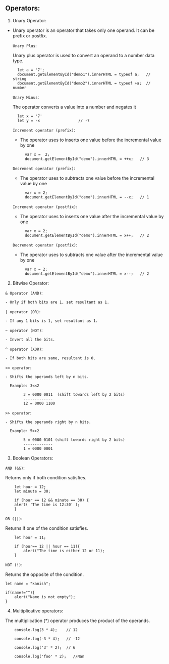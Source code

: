 ## Operators:

1. Unary Operator:

- Unary operator is an operator that takes only one operand. It can be prefix or postfix.


    `Unary Plus`:
    
    Unary plus operator is used to convert an operand to a number data type. 

    
        let a = '7';
        document.getElementById("demo1").innerHTML = typeof a;   // string
        document.getElementById("demo2").innerHTML = typeof +a;  // number

    `Unary Minus`:

    The operator converts a value into a number and negates it

        let x = '7'
        let y = -x                 // -7 


    `Increment operator (prefix)`:

    - The operator uses to inserts one value before the incremental value by one

            var x =  2;
            document.getElementById("demo").innerHTML = ++x;   // 3


    `Decrement operator (prefix)`:

    - The operator uses to subtracts one value before the incremental value by one
 
            var x = 2;
            document.getElementById("demo").innerHTML = --x;   // 1

    `Increment operator (postfix)`:

    - The operator uses to inserts one value after the incremental value by one

            var x = 2;
            document.getElementById("demo").innerHTML = x++;   // 2

   `Decrement operator (postfix)`:

    - The operator uses to subtracts one value after the incremental value by one

            var x = 2;
            document.getElementById("demo").innerHTML = x--;   // 2


2. Bitwise Operator:

`& Operator (AND)`:

    - Only if both bits are 1, set resultant as 1.

`| operator (OR)`:
    
    - If any 1 bits is 1, set resultant as 1.

`~ operator (NOT)`:
    
    - Invert all the bits.

`^ operator (XOR)`:

    - If both bits are same, resultant is 0.

`<< operator`:

    - Shifts the operands left by n bits.

      Example: 3<<2 

            3 = 0000 0011  (shift towards left by 2 bits)
            -------------
            12 = 0000 1100

`>> operator`:

    - Shifts the operands right by n bits.

      Example: 5>>2 
      
            5 = 0000 0101 (shift towards right by 2 bits)
            -------------
            1 = 0000 0001


3. Boolean Operators:

`AND (&&)`:

Returns only if both condition satisfies.

        let hour = 12;
        let minute = 30;

        if (hour == 12 && minute == 30) {
        alert( 'The time is 12:30' );
        }

`OR (||)`:

Returns if one of the condition satisfies.

        let hour = 11;

        if (hour== 12 || hour == 11){
            alert("The time is either 12 or 11);
        }

`NOT (!)`:

Returns the opposite of the condition.

    let name = "kanish";

    if(name!=""){
        alert("Name is not empty");
    }

4. Multiplicative operators:

The multiplication (*) operator produces the product of the operands.

        console.log(3 * 4);    // 12

        console.log(-3 * 4);   // -12

        console.log('3' * 2);  // 6

        console.log('foo' * 2);   //Nan



